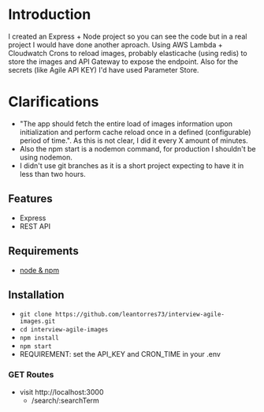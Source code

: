 # Introduction

I created an Express + Node project so you can see the code but in a real project I would have done another aproach. 
Using AWS Lambda + Cloudwatch Crons to reload images, probably elasticache (using redis) to store the images and API Gateway to expose the endpoint. Also for the secrets (like Agile API KEY) I'd have used Parameter Store.

# Clarifications
 * "The app should fetch the entire load of images information upon initialization and perform cache reload once in a defined (configurable) period of time.". As this is not clear, I did it every X amount of minutes. 
 * Also the npm start is a nodemon command, for production I shouldn't be using nodemon.
 * I didn't use git branches as it is a short project expecting to have it in less than two hours.

## Features

- Express
- REST API

## Requirements

- [node & npm](https://nodejs.org/en/)

## Installation

- `git clone https://github.com/leantorres73/interview-agile-images.git`
- `cd interview-agile-images`
- `npm install`
- `npm start`
- REQUIREMENT: set the API_KEY and CRON_TIME in your .env

### GET Routes

- visit http://localhost:3000
  - /search/:searchTerm
